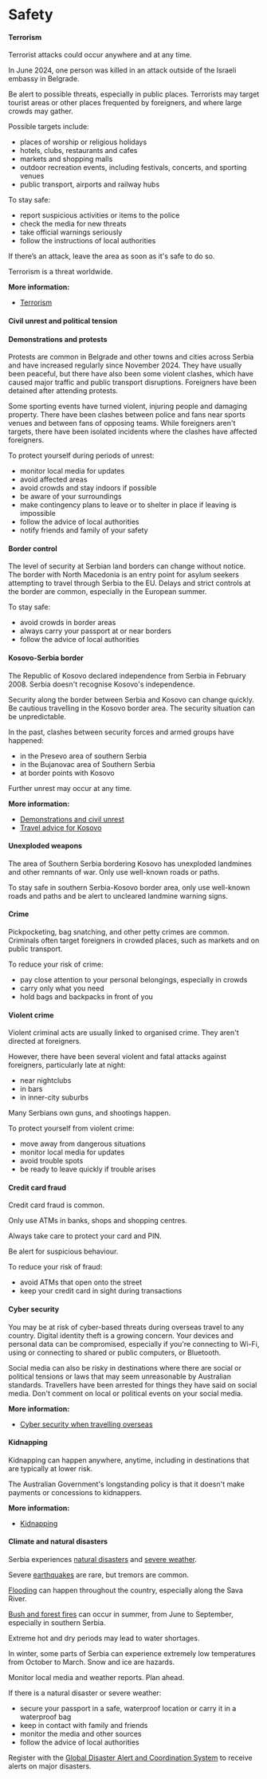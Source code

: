 # Safety

#### Terrorism

Terrorist attacks could occur anywhere and at any time.

In June 2024, one person was killed in an attack outside of the Israeli embassy in Belgrade.

Be alert to possible threats, especially in public places. Terrorists may target tourist areas or other places frequented by foreigners, and where large crowds may gather.

Possible targets include:

* places of worship or religious holidays
* hotels, clubs, restaurants and cafes
* markets and shopping malls
* outdoor recreation events, including festivals, concerts, and sporting venues
* public transport, airports and railway hubs

To stay safe:

* report suspicious activities or items to the police
* check the media for new threats
* take official warnings seriously
* follow the instructions of local authorities

If there’s an attack, leave the area as soon as it's safe to do so.

Terrorism is a threat worldwide.

**More information:**

* [Terrorism](/before-you-go/safety/terrorism "Terrorism")

#### Civil unrest and political tension

#### Demonstrations and protests

Protests are common in Belgrade and other towns and cities across Serbia and have increased regularly since November 2024. They have usually been peaceful, but there have also been some violent clashes, which have caused major traffic and public transport disruptions. Foreigners have been detained after attending protests.

Some sporting events have turned violent, injuring people and damaging property. There have been clashes between police and fans near sports venues and between fans of opposing teams. While foreigners aren't targets, there have been isolated incidents where the clashes have affected foreigners.

To protect yourself during periods of unrest:

* monitor local media for updates
* avoid affected areas
* avoid crowds and stay indoors if possible
* be aware of your surroundings
* make contingency plans to leave or to shelter in place if leaving is impossible
* follow the advice of local authorities
* notify friends and family of your safety

#### Border control

The level of security at Serbian land borders can change without notice. The border with North Macedonia is an entry point for asylum seekers attempting to travel through Serbia to the EU. Delays and strict controls at the border are common, especially in the European summer.

To stay safe:

* avoid crowds in border areas
* always carry your passport at or near borders
* follow the advice of local authorities

#### Kosovo-Serbia border

The Republic of Kosovo declared independence from Serbia in February 2008. Serbia doesn't recognise Kosovo's independence.

Security along the border between Serbia and Kosovo can change quickly. Be cautious travelling in the Kosovo border area. The security situation can be unpredictable.

In the past, clashes between security forces and armed groups have happened:

* in the Presevo area of southern Serbia
* in the Bujanovac area of Southern Serbia
* at border points with Kosovo

Further unrest may occur at any time.

**More information:**

* [Demonstrations and civil unrest](/before-you-go/safety/protests-civil-unrest "Protests and civil unrest")
* [Travel advice for Kosovo](/destinations/europe/kosovo "Kosovo")

#### Unexploded weapons

The area of Southern Serbia bordering Kosovo has unexploded landmines and other remnants of war. Only use well-known roads or paths.

To stay safe in southern Serbia-Kosovo border area, only use well-known roads and paths and be alert to uncleared landmine warning signs.

#### Crime

Pickpocketing, bag snatching, and other petty crimes are common. Criminals often target foreigners in crowded places, such as markets and on public transport.

To reduce your risk of crime:

* pay close attention to your personal belongings, especially in crowds
* carry only what you need
* hold bags and backpacks in front of you

#### Violent crime

Violent criminal acts are usually linked to organised crime. They aren't directed at foreigners.

However, there have been several violent and fatal attacks against foreigners, particularly late at night:

* near nightclubs
* in bars
* in inner-city suburbs

Many Serbians own guns, and shootings happen.

To protect yourself from violent crime:

* move away from dangerous situations
* monitor local media for updates
* avoid trouble spots
* be ready to leave quickly if trouble arises

#### Credit card fraud

Credit card fraud is common.

Only use ATMs in banks, shops and shopping centres.

Always take care to protect your card and PIN.

Be alert for suspicious behaviour.

To reduce your risk of fraud:

* avoid ATMs that open onto the street
* keep your credit card in sight during transactions

#### Cyber security

You may be at risk of cyber-based threats during overseas travel to any country. Digital identity theft is a growing concern. Your devices and personal data can be compromised, especially if you're connecting to Wi-Fi, using or connecting to shared or public computers, or Bluetooth.

Social media can also be risky in destinations where there are social or political tensions or laws that may seem unreasonable by Australian standards. Travellers have been arrested for things they have said on social media. Don't comment on local or political events on your social media.

**More information:**

* [Cyber security when travelling overseas](/before-you-go/staying-safe/cyber-security "Cyber security when travelling overseas")

#### Kidnapping

Kidnapping can happen anywhere, anytime, including in destinations that are typically at lower risk.

The Australian Government's longstanding policy is that it doesn't make payments or concessions to kidnappers.

**More information:**

* [Kidnapping](/before-you-go/safety/kidnapping "Reducing the risk of kidnapping")

#### Climate and natural disasters

Serbia experiences [natural disasters](/before-you-go/safety/natural-disasters "Staying safe when there's a natural disaster") and [severe weather](/while-youre-away/crisis-or-emergency/severe-weather-incident "There's a severe weather incident").

Severe [earthquakes](/before-you-go/safety/earthquakes-tsunamis "Earthquakes and tsunamis") are rare, but tremors are common.

[Flooding](/before-you-go/safety/natural-disasters "Staying safe when there's a natural disaster") can happen throughout the country, especially along the Sava River.

[Bush and forest fires](/before-you-go/safety/natural-disasters "Staying safe when there's a natural disaster") can occur in summer, from June to September, especially in southern Serbia.

Extreme hot and dry periods may lead to water shortages.

In winter, some parts of Serbia can experience extremely low temperatures from October to March. Snow and ice are hazards.

Monitor local media and weather reports. Plan ahead.

If there is a natural disaster or severe weather:

* secure your passport in a safe, waterproof location or carry it in a waterproof bag
* keep in contact with family and friends
* monitor the media and other sources
* follow the advice of local authorities

Register with the [Global Disaster Alert and Coordination System](http://www.gdacs.org/) to receive alerts on major disasters.